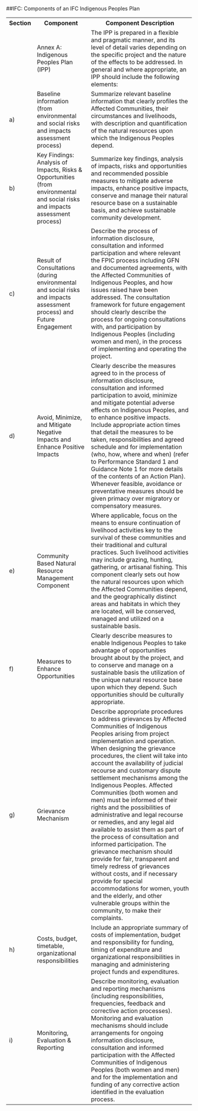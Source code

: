 ##IFC: Components of an IFC Indigenous Peoples Plan

<table>
<tr><th>Section</th><th>Component</th><th>Component Description</th></tr>
<tr><td></td><td>Annex A: Indigenous Peoples Plan (IPP)</td><td>The IPP is prepared in a flexible and pragmatic manner, and its level of detail varies depending on the specific project and the nature of the effects to be addressed. In general and where appropriate, an IPP should include the following elements:</td></tr>
<tr><td>a)</td><td>Baseline information (from environmental and social risks and impacts assessment process)</td><td>Summarize relevant baseline information that clearly profiles the Affected Communities, their circumstances and livelihoods, with description and quantification of the natural resources upon which the Indigenous Peoples depend.</td></tr>
<tr><td>b)</td><td>Key Findings: Analysis of Impacts, Risks & Opportunities (from environmental and social risks and impacts assessment process)</td><td>Summarize key findings, analysis of impacts, risks and opportunities and recommended possible measures to mitigate adverse impacts, enhance positive impacts, conserve and manage their natural resource base on a sustainable basis, and achieve sustainable community development.</td></tr>
<tr><td>c)</td><td>Result of Consultations (during environmental and social risks and impacts assessment process) and Future Engagement</td><td>Describe the process of information disclosure, consultation and informed participation and where relevant the FPIC process including GFN and documented agreements, with the Affected Communities of Indigenous Peoples, and how issues raised have been addressed. The consultation framework for future engagement should clearly describe the process for ongoing consultations with, and participation by Indigenous Peoples (including women and men), in the process of implementing and operating the project.</td></tr>
<tr><td>d)</td><td>Avoid, Minimize, and Mitigate Negative Impacts and Enhance Positive Impacts</td><td>Clearly describe the measures agreed to in the process of information disclosure, consultation and informed participation to avoid, minimize and mitigate potential adverse effects on Indigenous Peoples, and to enhance positive impacts. Include appropriate action times that detail the measures to be taken, responsibilities and agreed schedule and for implementation (who, how, where and when) (refer to Performance Standard 1 and Guidance Note 1 for more details of the contents of an Action Plan). Whenever feasible, avoidance or preventative measures should be given primacy over migratory or compensatory measures.</td></tr>
<tr><td>e)</td><td>Community Based Natural Resource Management Component</td><td>Where applicable, focus on the means to ensure continuation of livelihood activities key to the survival of these communities and their traditional and cultural practices. Such livelihood activities may include grazing, hunting, gathering, or artisanal fishing. This component clearly sets out how the natural resources upon which the Affected Communities depend, and the geographically distinct areas and habitats in which they are located, will be conserved, managed and utilized on a sustainable basis.</td></tr>
<tr><td>f)</td><td>Measures to Enhance Opportunities</td><td>Clearly describe measures to enable Indigenous Peoples to take advantage of opportunities brought about by the project, and to conserve and manage on a sustainable basis the utilization of the unique natural resource base upon which they depend. Such opportunities should be culturally appropriate.</td></tr>
<tr><td>g)</td><td>Grievance Mechanism</td><td>Describe appropriate procedures to address grievances by Affected Communities of Indigenous Peoples arising from project implementation and operation. When designing the grievance procedures, the client will take into account the availability of judicial recourse and customary dispute settlement mechanisms among the Indigenous Peoples. Affected Communities (both women and men) must be informed of their rights and the possibilities of administrative and legal recourse or remedies, and any legal aid available to assist them as part of the process of consultation and informed participation. The grievance mechanism should provide for fair, transparent and timely redress of grievances without costs, and if necessary provide for special accommodations for women, youth and the elderly, and other vulnerable groups within the community, to make their complaints.</td></tr>
<tr><td>h)</td><td>Costs, budget, timetable, organizational responsibilities</td><td>Include an appropriate summary of costs of implementation, budget and responsibility for funding, timing of expenditure and organizational responsibilities in managing and administering project funds and expenditures.</td></tr>
<tr><td>i)</td><td>Monitoring, Evaluation & Reporting</td><td>Describe monitoring, evaluation and reporting mechanisms (including responsibilities, frequencies, feedback and corrective action processes). Monitoring and evaluation mechanisms should include arrangements for ongoing information disclosure, consultation and informed participation with the Affected Communities of Indigenous Peoples (both women and men) and for the implementation and funding of any corrective action identified in the evaluation process.</td></tr>
</table>
